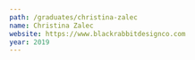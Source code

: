 ```yaml
---
path: /graduates/christina-zalec
name: Christina Zalec
website: https://www.blackrabbitdesignco.com
year: 2019
---
```

